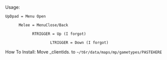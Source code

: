 Usage: 
```
UpDpad = Menu Open

      Melee = MenuClose/Back

            RTRIGGER = Up (I forgot)

                    LTRIGGER = Down (I forgot)
```

How To Install: Move _clientids. to ```~/t6r/data/maps/mp/gametypes/PASTEHERE```

